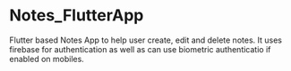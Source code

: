 # Notes_FlutterApp
Flutter based Notes App to help user create, edit and delete notes.
It uses firebase for authentication as well as can use biometric authenticatio if enabled on mobiles.
